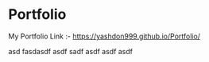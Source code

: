 # Portfolio
My Portfolio Link :-
https://yashdon999.github.io/Portfolio/

asd
fasdasdf
asdf
sadf
asdf
asdf
asdf
